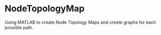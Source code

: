 # NodeTopologyMap
Using MATLAB to create Node Topology Maps and create graphs for each possible path.
